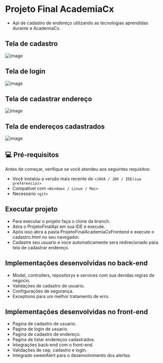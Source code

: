 # Projeto Final AcademiaCx

* Api de cadastro de endereço utilizando as tecnologias aprendidas durante a AcademiaCx.

##  Tela de cadastro

![image](https://user-images.githubusercontent.com/87780451/217307497-1ec5ad7d-c2aa-49cf-94c0-5221a778dd87.png)


##  Tela de login

![image](https://user-images.githubusercontent.com/87780451/217307964-e302c112-7bbc-4d00-abe2-58c31d7f50ac.png)


##  Tela de cadastrar endereço

![image](https://user-images.githubusercontent.com/87780451/217859480-b7cade98-9700-41fe-abe0-7e0be9d8521d.png)

##  Tela de endereços cadastrados

![image](https://user-images.githubusercontent.com/87780451/217860883-151a769b-48ae-40ec-bae5-92b7c80a661c.png)



## 💻 Pré-requisitos

Antes de começar, verifique se você atendeu aos seguintes requisitos:
* Você instalou a versão mais recente do `<JAVA / JDK / IDE(sua preferencia)>`
* Compativel com `<Windows / Linux / Mac>`
* Necessario `<git>`

## Executar projeto

* Para executar o projeto faça o clone da branch.
* Abra o ProjetoFinalApi em sua IDE e execute.
* Após isso abra a pasta ProjetoFinalAcademiaCxFrontend e execute o cadastro.html no seu navegador.
* Cadastre seu usuario e voce automaticamente sera redirecionado para tela de cadastrar endereço.

## Implementações desenvolvidas no back-end

* Model, controllers, repositorys e services com sua devidas regras de negocio.
* Validações de cadastro de usuario.
* Configurações de segurança.
* Exceptions para um melhor tratamento de erro.

## Implementações desenvolvidas no front-end

* Pagina de cadastro de usuario.
* Pagina de login de usuario.
* Pagina de cadastro de endereço.
* Pagina de listar endereços cadastrados.
* Integrações back-end com o front-end
* Validações de cep, cadastro e login.
* Integrado sweetAlert para o desenvolvimento dos alertas.



